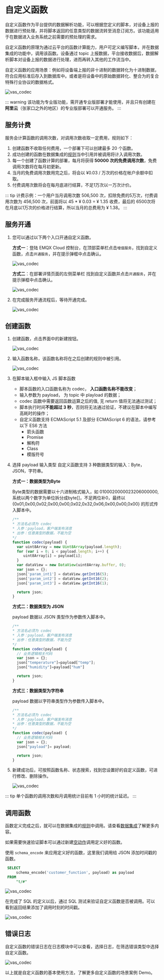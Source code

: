 # 自定义函数

自定义函数作为平台提供的数据解析功能，可以根据您定义的脚本，对设备上报的数据进行预处理，并将脚本返回的任意类型的数据流转至消息订阅方。该功能适用于在数据进入业务系统之前需要的预处理的需求。

自定义函数的原理为通过云平台的函数计算能力，用户可定义编写脚本，并在数据集成的功能中，调用该函数。设备通过 topic 上报数据，平台接收数据后，数据解析脚本对设备上报的数据进行处理，进而再转入其他的工作流当中。

自定义函数的应用场景：例如将设备端上报的非十进制的数据转化为十进制数据，符合应用标准后存入到数据库中。或者是将设备中的原始数据转化、整合为的复合特殊行业协议的数据格式。

![vas_codec](./_assets/codec-process.png)

::: warning
该功能为专业版功能，需开通专业版部署才能使用，并且只有创建在<strong>阿里云</strong>（张家口之外的地区）的专业版部署可以开通服务。
:::

## 服务计费
服务会计算函数的调用次数，对调用次数收取一定费用，规则如下：
1. 创建函数不收取任何费用，一个部署下可以创建最多 20 个函数。
2. 成功创建的函数在数据集成的[规则](../rule_engine/rules.md)当中引用并被调用将计入调用次数。
3. 每一个创建了函数计算的部署，每月将获得<strong> 50000 次的免费调用次数</strong>，免费调用次数将在每月初更新。
4. 当月的免费调用次数用完之后，将会以 ¥0.03 / 万次的价格在帐户余额中扣取。
5. 付费调用次数将会在每月底进行结算，不足1万次以一万次计价。

::: tip
计费示例：一个用户当月调用次数 506,500 次，扣除免费的5万次，付费调用次数为 456,500 次，前面将以 45 * ¥ 0.03 = ¥ 1.35 收费，最后的 6500次将在月底以1万次的价格进行结算，所以当月的总费用为 ¥ 1.38。
:::

## 服务开通

1. 您可以通过以下两个入口开通自定义函数。

   **方式一**：登陆 EMQX Cloud 控制台，在顶部菜单栏点击`增值服务`，找到自定义函数，点击`开通服务`，并在提示弹框中点击确认。

   ![vas_codec](./_assets/codec-create.png)


   **方式二**：在部署详情页面的左侧菜单栏 找到自定义函数并点击`开通服务`，并在提示弹框中点击确认。

   ![vas_codec](./_assets/codec_create_2.png)


2. 在完成服务开通流程后，等待开通完成。

   ![vas_codec](./_assets/codec-status.png)

## 创建函数

1. 创建函数，点击界面中的新建按钮。

   ![vas_codec](./_assets/codec-new.png)

2. 输入函数名称，该函数名称将在之后创建的规则中被引用。

   ![vas_codec](./_assets/codec-define.png)

3. 在脚本输入框中输入 JS 脚本函数
   - 脚本函数的入口函数名称为 codec， <strong>入口函数名称不能改变</strong>；
   - 输入参数为 payload， 为 topic 中 playload 的数据；
   - codec 函数中需要返回函数运算之后的值, 无 return 值将无法通过测试；
   - 脚本执行时间<strong>不能超过 3 秒</strong>，否则将无法通过验证，不建议在脚本中编写高耗时的操作；
   - 自定义函数支持 ECMAScript 5.1 及部分 ECMAScript 6 的语法，请参考以下 ES6 方法
      - 箭头函数
      - Promise
      - 解构符
      - Class
      - 模版符号


4. 选择 payload 输入类型
   自定义函数支持 3 种数据类型的输入：Byte，JSON，字符串。

   **方式一：数据类型为Byte**

   Byte类型的数据需要以十六进制格式输入，如 0100020000023206000000, 系统以两个数字为单位拆分成byte[]，不足两位补0，最终以 {0x01,0x00,0x02,0x00,0x00,0x02,0x32,0x06,0x00,0x00,0x00} 的形式传入脚本中。

   ```JavaScript
   /**
   * 方法名必须为 codec
   * 入参：payload，客户端发布消息
   * 出参：任意类型的数据，不能为空
   */  
   function codec(payload) {
     var uint8Array = new Uint8Array(payload.length);
     for (var i = 0; i < payload.length; i++) {
        uint8Array[i] = payload[i];
     }
     var dataView = new DataView(uint8Array.buffer, 0);
     var json = {};
     json['param_int1'] = dataView.getInt16(5);
     json['param_int2'] = dataView.getInt16(2);
     json['param_int3'] = dataView.getInt16(1);

     return json;
   }
   ```

    **方式二：数据类型为 JSON**

   payload 数据以 JSON 类型作为参数传入脚本中。

   ```JavaScript
   /**
   * 方法名必须为 codec
   * 入参：payload，客户端发布消息
   * 出参：任意类型的数据，不能为空
   */
   function codec(payload) {
     // 业务逻辑相关代码
     var json = {};
     json["temperature"]=payload["temp"];
     json["humidity"]=payload["hum"]

     return json;
   }
   ```


    **方式三：数据类型为字符串**

   payload 数据以字符串类型作为参数传入脚本中。

   ```JavaScript
   /**
   * 方法名必须为 codec
   * 入参：payload，客户端发布消息
   * 出参：任意类型的数据，不能为空
   */
   function codec(payload) {
     // 业务逻辑相关代码
     var json = {};
     json["payload"]= payload;

     return json;
   }

   ```


5. 新建成功后，可按照函数名称、状态搜索，找到您设置好的自定义函数，可进行修改、删除操作。

   ![vas_codec](./_assets/codec-result.png)

::: tip
单个函数的调用次数和月调用统计目前有 1 小时的统计延迟。
:::

## 调用函数
函数定义完成之后，就可以在数据集成的[规则](../rule_engine/rules.md)中调用。请查看[数据集成](../rule_engine/introduction.md)了解更多内容。

如果需要快速验证脚本可以通过新建[空动作](../rule_engine/rule_engine_empty_action_debug.md)调用定义好的函数。

使用 `schema_encode` 来应用定义好的函数，这里我们调用给 JSON 添加时间戳的函数。

   ```sql
    SELECT
        schema_encode('customer_function', payload) as payload
    FROM
        "t/#"
   ```

   ![vas_codec](./_assets/codec-invoke.png)

在完成了 SQL 的定义以后，通过 SQL 测试来验证自定义函数是否被调用。可以看到返回结果添加了调用时刻的时间戳。

   ![vas_codec](./_assets/codec-test.png)


## 错误日志
自定义函数的错误日志在日志模块中可以查看，选择日志，在筛选错误类型中选择自定义函数。

   ![vas_codec](./_assets/codec-log.png)


以上就是自定义函数的基本使用方法，了解更多自定义函数的场景案例 Demo。

